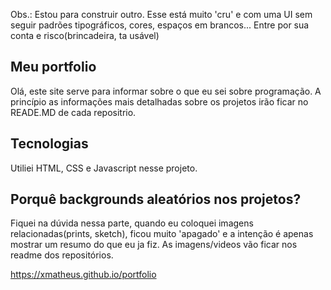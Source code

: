 Obs.: Estou para construir outro. Esse está muito 'cru' e com uma UI sem seguir padrões tipográficos, cores, espaços em brancos...
Entre por sua conta e risco(brincadeira, ta usável)


## Meu portfolio

Olá, este site serve para informar sobre o que eu sei sobre programação.
A princípio as informações mais detalhadas sobre os projetos irão ficar no READE.MD de cada repositrio.

## Tecnologias

Utiliei HTML, CSS e Javascript nesse projeto.

## Porquê backgrounds aleatórios nos projetos?

Fiquei na dúvida nessa parte, quando eu coloquei imagens relacionadas(prints, sketch), ficou muito 'apagado' e a intenção é apenas mostrar um resumo do que eu ja fiz. As imagens/videos vão ficar nos readme dos repositórios.

https://xmatheus.github.io/portfolio
